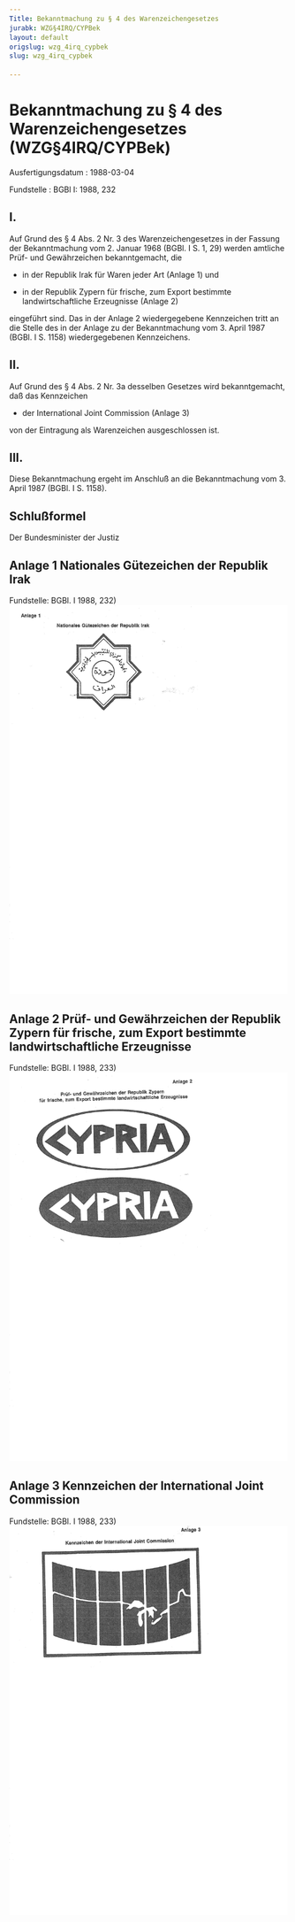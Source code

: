 ```yaml
---
Title: Bekanntmachung zu § 4 des Warenzeichengesetzes
jurabk: WZG§4IRQ/CYPBek
layout: default
origslug: wzg_4irq_cypbek
slug: wzg_4irq_cypbek

---
```


# Bekanntmachung zu § 4 des Warenzeichengesetzes (WZG§4IRQ/CYPBek)

Ausfertigungsdatum
:   1988-03-04

Fundstelle
:   BGBl I: 1988, 232



## I.

Auf Grund des § 4 Abs. 2 Nr. 3 des Warenzeichengesetzes in der Fassung der Bekanntmachung vom 2. Januar 1968 (BGBl. I S. 1, 29) werden amtliche Prüf- und Gewährzeichen bekanntgemacht, die

-   in der Republik Irak für Waren jeder Art (Anlage 1) und


-   in der Republik Zypern für frische, zum Export bestimmte landwirtschaftliche Erzeugnisse (Anlage 2)



eingeführt sind.
Das in der Anlage 2 wiedergegebene Kennzeichen tritt an die Stelle des in der Anlage zu der Bekanntmachung vom 3. April 1987 (BGBl. I S. 1158) wiedergegebenen Kennzeichens.


## II.

Auf Grund des § 4 Abs. 2 Nr. 3a desselben Gesetzes wird bekanntgemacht, daß das Kennzeichen

-   der International Joint Commission (Anlage 3)



von der Eintragung als Warenzeichen ausgeschlossen ist.


## III.

Diese Bekanntmachung ergeht im Anschluß an die Bekanntmachung vom 3. April 1987 (BGBl. I S. 1158).


## Schlußformel

Der Bundesminister der Justiz


## Anlage 1 Nationales Gütezeichen der Republik Irak

Fundstelle: BGBl. I 1988, 232)
![bgbl1_1988_j0232_0010.jpg](bgbl1_1988_j0232_0010.jpg)

## Anlage 2 Prüf- und Gewährzeichen der Republik Zypern für frische, zum Export bestimmte landwirtschaftliche Erzeugnisse

Fundstelle: BGBl. I 1988, 233)
![bgbl1_1988_j0233_0010.jpg](bgbl1_1988_j0233_0010.jpg)

## Anlage 3 Kennzeichen der International Joint Commission

Fundstelle: BGBl. I 1988, 233)
![bgbl1_1988_j0233_0020.jpg](bgbl1_1988_j0233_0020.jpg)
